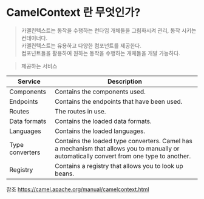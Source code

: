 # CamelContext 란 무엇인가?

>카멜컨텍스트는 동작을 수행하는 런타임 개체들을 그림화시켜 관리, 동작 시키는 컨테이너다.   
>카멜컨텍스트는 유용하고 다양한 컴포넌트를 제공한다.   
>컴포넌트들을 활용하여 원하는 동작을 수행하는 개체들을 개발 가능하다.

>제공하는 서비스

|Service|Description|
|------|---|
|Components|Contains the components used.|
|Endpoints|Contains the endpoints that have been used.|
|Routes|The routes in use.|
|Data formats|Contains the loaded data formats.|
|Languages|Contains the loaded languages.|
|Type converters|Contains the loaded type converters. Camel has a mechanism that allows you to manually or automatically convert from one type to another.|
|Registry|Contains a registry that allows you to look up beans.|
       

















참조 https://camel.apache.org/manual/camelcontext.html

